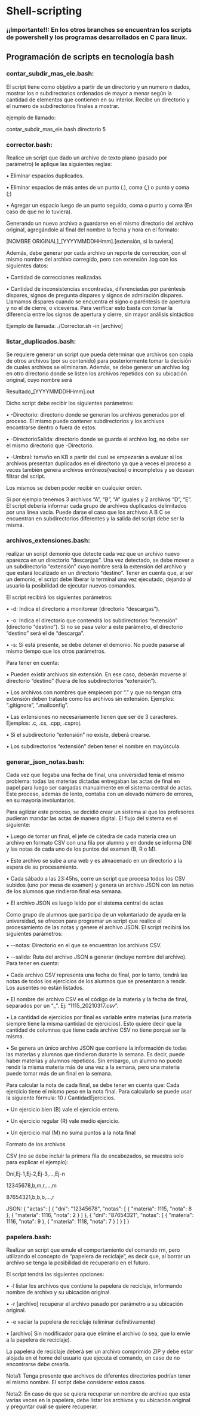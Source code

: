 # Shell-scripting

### ¡¡Importante!!: En los otros branches se encuentran los scripts de powershell y los programas desarrollados en C para linux.

## Programación de scripts en tecnología bash

### contar_subdir_mas_ele.bash:

El script tiene como objetivo a partir de un directorio y un numero n dados, mostrar los n subdirectorios ordenados de mayor a menor según la cantidad de elementos que contienen en su interior. Recibe un directorio y el numero de subdirectorios finales a mostrar.

ejemplo de llamado:

contar_subdir_mas_ele.bash directorio 5

### corrector.bash:

Realice un script que dado un archivo de texto plano (pasado por parámetro) le aplique las siguientes reglas:

• Eliminar espacios duplicados.

• Eliminar espacios de más antes de un punto (.), coma (,) o punto y coma (;)

• Agregar un espacio luego de un punto seguido, coma o punto y coma (En caso de que no lo tuviera).

Generando un nuevo archivo a guardarse en el mismo directorio del archivo original, agregándole al final del nombre la fecha y hora en el formato: 

[NOMBRE ORIGINAL]_[YYYYMMDDHHmm].[extensión, si la tuviera]

Además, debe generar por cada archivo un reporte de corrección, con el mismo nombre del archivo corregido, pero con extensión .log con los siguientes datos:

• Cantidad de correcciones realizadas.

• Cantidad de inconsistencias encontradas, diferenciadas por paréntesis dispares, signos de pregunta dispares y signos de admiración dispares. Llamamos dispares cuando se encuentra el signo o paréntesis de apertura y no el de cierre, o viceversa. Para verificar esto basta con tomar la diferencia entre los signos de apertura y cierre, sin mayor análisis sintáctico

Ejemplo de llamada: ./Corrector.sh -in [archivo]

### listar_duplicados.bash:

Se requiere generar un script que pueda determinar que archivos son copia de otros archivos (por su contenido) para posteriormente tomar la decisión de cuales archivos se eliminaran. Además, se debe generar un archivo log en otro directorio donde se listen los archivos repetidos con su ubicación original, cuyo nombre será 

Resultado_[YYYYMMDDHHmm].out

Dicho script debe recibir los siguientes parámetros:

• -Directorio: directorio donde se generan los archivos generados por el proceso. El mismo puede contener subdirectorios y los archivos encontrarse dentro o fuera de estos.

• -DirectorioSalida: directorio donde se guarda el archivo log, no debe ser el mismo directorio que -Directorio.

• -Umbral: tamaño en KB a partir del cual se empezarán a evaluar si los archivos presentan duplicados en el directorio ya que a veces el proceso a veces también genera archivos erróneos(vacíos) o incompletos y se desean filtrar del script.

Los mismos se deben poder recibir en cualquier orden.

Si por ejemplo tenemos 3 archivos “A”, “B”, “A” iguales y 2 archivos “D”, “E”. El script debería informar cada grupo de archivos duplicados delimitados por una línea vacía. Puede darse el caso que los archivos A B C se encuentran en subdirectorios diferentes y la salida del script debe ser la misma.

### archivos_extensiones.bash:

realizar un script demonio que detecte cada vez que un archivo nuevo aparezca en un directorio “descargas”. Una vez detectado, se debe mover a un subdirectorio “extensión” cuyo nombre será la extensión del archivo y que estará localizado en un directorio “destino”. Tener en cuenta que, al ser un demonio, el script debe liberar la terminal una vez ejecutado, dejando al usuario la posibilidad de ejecutar nuevos comandos.

El script recibirá los siguientes parámetros:

• -d: Indica el directorio a monitorear (directorio “descargas”).

• -o: Indica el directorio que contendrá los subdirectorios “extensión” (directorio “destino”). Si no se pasa valor a este parámetro, el directorio “destino” será el de “descarga”.

• -s: Si está presente, se debe detener el demonio. No puede pasarse al mismo tiempo que los otros parámetros.

Para tener en cuenta:

• Pueden existir archivos sin extensión. En ese caso, deberán moverse al directorio “destino” (fuera de los subdirectorios “extensión”).

• Los archivos con nombres que empiecen por “.” y que no tengan otra extensión deben trataste como los archivos sin extensión. Ejemplos: “.gitignore”, “.mailconfig”.

• Las extensiones no necesariamente tienen que ser de 3 caracteres. Ejemplos: .c, .cs, .cpp, .csproj.

• Si el subdirectorio “extensión” no existe, deberá crearse.

• Los subdirectorios “extensión” deben tener el nombre en mayúscula.

### generar_json_notas.bash:

Cada vez que llegaba una fecha de final, una universidad tenía el mismo problema: todas las materias dictadas entregaban las actas de final en papel para luego ser cargadas manualmente en el sistema central de actas. Este proceso, además de lento, contaba con un elevado número de errores, en su mayoría involuntarios.

Para agilizar este proceso, se decidió crear un sistema al que los profesores pudieran mandar las actas de manera digital. El flujo del sistema es el siguiente:

• Luego de tomar un final, el jefe de cátedra de cada materia crea un archivo en formato CSV con una fila por alumno y en donde se informa DNI y las notas de cada uno de los puntos del examen (B, R o M).

• Este archivo se sube a una web y es almacenado en un directorio a la espera de su procesamiento.

• Cada sábado a las 23:45hs, corre un script que procesa todos los CSV subidos (uno por mesa de examen) y genera un archivo JSON con las notas de los alumnos que rindieron final esa semana.

• El archivo JSON es luego leído por el sistema central de actas

Como grupo de alumnos que participa de un voluntariado de ayuda en la universidad, se ofrecen para programar un script que realice el procesamiento de las notas y genere el archivo JSON. El script recibirá los siguientes parámetros:

• --notas: Directorio en el que se encuentran los archivos CSV.

• --salida: Ruta del archivo JSON a generar (incluye nombre del archivo). Para tener en cuenta:

  • Cada archivo CSV representa una fecha de final, por lo tanto, tendrá las notas de todos los ejercicios de los alumnos que se presentaron a rendir. Los ausentes no están listados.

  • El nombre del archivo CSV es el código de la materia y la fecha de final, separados por un “_”. Ej: “1115_20210317.csv”.

  • La cantidad de ejercicios por final es variable entre materias (una materia siempre tiene la misma cantidad de ejercicios). Esto quiere decir que la cantidad de columnas que tiene cada archivo CSV no tiene porqué ser la misma.

  • Se genera un único archivo JSON que contiene la información de todas las materias y alumnos que rindieron durante la semana. Es decir, puede haber materias y alumnos repetidos. Sin embargo, un alumno no puede rendir la misma materia más de una vez a la semana, pero una materia puede tomar más de un final en la semana.
  
Para calcular la nota de cada final, se debe tener en cuenta que:
Cada ejercicio tiene el mismo peso en la nota final. Para calcularlo se puede usar la siguiente fórmula: 10 / CantidadEjercicios.

• Un ejercicio bien (B) vale el ejercicio entero.

• Un ejercicio regular (R) vale medio ejercicio.

• Un ejercicio mal (M) no suma puntos a la nota final

Formato de los archivos

CSV (no se debe incluir la primera fila de encabezados, se muestra solo para explicar el ejemplo):

Dni,Ej-1,Ej-2,Ej-3,…,Ej-n

12345678,b,m,r,…,m

87654321,b,b,b,…,r

JSON:
{ "actas": [
 {
 "dni": "12345678",
 "notas": [
 { "materia": 1115, "nota": 8 },
 { "materia": 1116, "nota": 2 }
 ]
 },
 {
 "dni": "87654321",
 "notas": [
 { "materia": 1116, "nota": 9 },
 { "materia": 1118, "nota": 7 }
 ]
 }
] }

### papelera.bash:

Realizar un script que emule el comportamiento del comando rm, pero utilizando el concepto de “papelera de reciclaje”, es decir que, al borrar un archivo se tenga la posibilidad de recuperarlo en el futuro. 

El script tendrá las siguientes opciones:

• -l listar los archivos que contiene la papelera de reciclaje, informando nombre de archivo y su ubicación original.

• -r [archivo] recuperar el archivo pasado por parámetro a su ubicación original.

• -e vaciar la papelera de reciclaje (eliminar definitivamente)

• [archivo] Sin modificador para que elimine el archivo (o sea, que lo envíe a la papelera de reciclaje). 

La papelera de reciclaje deberá ser un archivo comprimido ZIP y debe estar alojada en el home del usuario que ejecuta el comando, en caso de no encontrarse debe crearla.

Nota1: Tenga presente que archivos de diferentes directorios podrían tener el mismo nombre. El script debe considerar estos casos.

Nota2: En caso de que se quiera recuperar un nombre de archivo que esta varias veces en la papelera, debe listar los archivos y su ubicación original y preguntar cuál se quiere recuperar.

